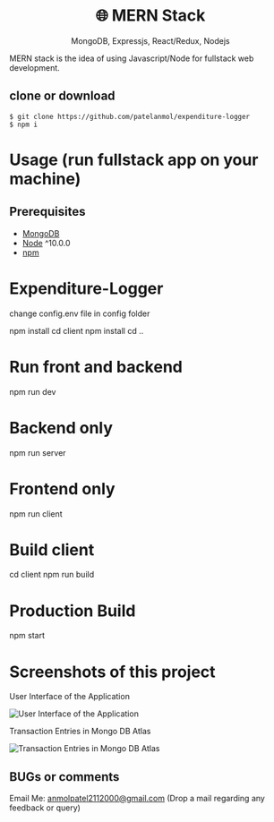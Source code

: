 <h1 align="center">
🌐 MERN Stack
</h1>
<p align="center">
MongoDB, Expressjs, React/Redux, Nodejs
</p>

MERN stack is the idea of using Javascript/Node for fullstack web development.

## clone or download
```terminal
$ git clone https://github.com/patelanmol/expenditure-logger
$ npm i
```


# Usage (run fullstack app on your machine)

## Prerequisites
- [MongoDB](https://gist.github.com/nrollr/9f523ae17ecdbb50311980503409aeb3)
- [Node](https://nodejs.org/en/download/) ^10.0.0
- [npm](https://nodejs.org/en/download/package-manager/)


# Expenditure-Logger
 change config.env file in config folder
 
 
 
 npm install
 cd client npm install
 cd ..
 
 # Run front and backend
 npm run dev
 
 # Backend only
 npm run server
 
 # Frontend only
 npm run client
 
 # Build client
 cd client
 npm run build
 
 # Production Build
 npm start
 
 
 # Screenshots of this project

User Interface of the Application

![User Interface of the Application](https://i.imgur.com/lmytxEu.png)


Transaction Entries in Mongo DB Atlas

![Transaction Entries in Mongo DB Atlas](https://i.imgur.com/WbzrcFb.png)


## BUGs or comments

Email Me: anmolpatel2112000@gmail.com (Drop a mail regarding any feedback or query)



